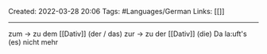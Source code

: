Created: 2022-03-28 20:06
Tags: #Languages/German 
Links: [[]]
___
zum -> zu dem [[Dativ]] (der / das)
zur -> zu der [[Dativ]] (die)
Da la:uft's (es) nicht mehr
